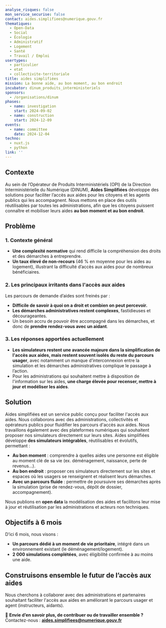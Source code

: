 ```yaml
---
analyse_risques: false
mon_service_securise: false
contact: aides.simplifiees@numerique.gouv.fr
thematiques:
  - Open-Data
  - Social
  - Écologie
  - Administratif
  - Logement
  - Santé
  - Travail / Emploi
usertypes:
  - particulier
  - etat
  - collectivite-territoriale
title: aides simplifiées
mission: La bonne aide, au bon moment, au bon endroit
incubator: dinum_produits_interministeriels
sponsors:
  - /organisations/dinum
phases:
  - name: investigation
    start: 2024-09-02
  - name: construction
    start: 2024-12-09
events:
  - name: committee
    date: 2024-12-04
techno:
  - nuxt.js
  - python
link: ''
---
```

## Contexte

Au sein de l’Opérateur de Produits Interministériels (OPI) de la Direction Interministérielle du Numérique (DINUM), **Aides Simplifiées** développe des solutions pour faciliter l’accès aux aides pour les citoyens et les agents publics qui les accompagnent. Nous mettons en place des outils réutilisables par toutes les administrations, afin que les citoyens puissent connaître et mobiliser leurs aides **au bon moment et au bon endroit**.

## Problème

### 1. Contexte général

*   **Une complexité normative** qui rend difficile la compréhension des droits et des démarches à entreprendre.
*   **Un taux élevé de non-recours** (46 % en moyenne pour les aides au logement), illustrant la difficulté d’accès aux aides pour de nombreux bénéficiaires.

### 2. Les principaux irritants dans l'accès aux aides

Les parcours de demande d’aides sont freinés par :

*   **Difficile de savoir à quoi on a droit et combien on peut percevoir.**
*   **Les démarches administratives restent complexes**, fastidieuses et décourageantes.
*   Un besoin accru de pouvoir être accompagné dans les démarches, et donc de **prendre rendez-vous avec un aidant**.

### 3. Les réponses apportées actuellement

*   **Les simulateurs restent une avancée majeure dans la simplification de l'accès aux aides, mais restent souvent isolés du reste du parcours usager**, avec notamment un manque d’interconnexion entre la simulation et les démarches administratives complique le passage à l’action.
*   Pour les administrations qui souhaitent mettre à disposition de l'information sur les aides, **une charge élevée pour recenser, mettre à jour et modéliser les aides**.

## Solution

Aides simplifiées est un service public conçu pour faciliter l'accès aux aides. Nous collaborons avec des administrations, collectivités et opérateurs publics pour fluidifier les parcours d'accès aux aides. Nous travaillons également avec des plateformes numériques qui souhaitent proposer nos simulateurs directement sur leurs sites. Aides simplifiées développe **des simulateurs intégrables**, réutilisables et évolutifs, permettant :

*   **Au bon moment** : comprendre à quelles aides une personne est éligible au moment clé de sa vie (ex. déménagement, naissance, perte de revenus...).
*   **Au bon endroit** : proposer ces simulateurs directement sur les sites et espaces où les usagers se renseignent et réalisent leurs démarches.
*   **Avec un parcours fluide** : permettre de poursuivre ses démarches après la simulation (prise de rendez-vous, dépôt de dossier, accompagnement).

Nous publions en **open data** la modélisation des aides et facilitons leur mise à jour et réutilisation par les administrations et acteurs non techniques.

## Objectifs à 6 mois

D’ici 6 mois, nous visons :

*   **Un parcours dédié à un moment de vie prioritaire**, intégré dans un environnement existant (le déménagement/logement).
*   **2 000 simulations complétées**, avec éligibilité confirmée à au moins une aide.

## Construisons ensemble le futur de l’accès aux aides

Nous cherchons à collaborer avec des administrations et partenaires souhaitant faciliter l'accès aux aides en améliorant le parcours usager et agent (instructeurs, aidants).

📩 **Envie d’en savoir plus, de contribuer ou de travailler ensemble ?** Contactez-nous : **<aides.simplifiees@numerique.gouv.fr>**
